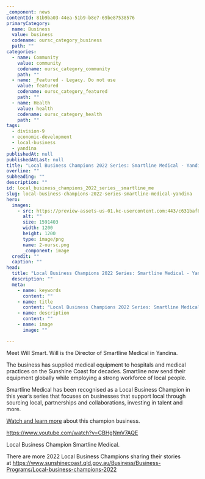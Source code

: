 ```yaml
---
_component: news
contentId: 81b9ba03-44ea-51b9-b8e7-69be87538576
primaryCategory:
  name: Business
  value: business
  codename: oursc_category_business
  path: ""
categories:
  - name: Community
    value: community
    codename: oursc_category_community
    path: ""
  - name: _Featured - Legacy. Do not use
    value: featured
    codename: oursc_category_featured
    path: ""
  - name: Health
    value: health
    codename: oursc_category_health
    path: ""
tags:
  - division-9
  - economic-development
  - local-business
  - yandina
publishedAt: null
publishedAtLast: null
title: "Local Business Champions 2022 Series: Smartline Medical - Yandina"
overline: ""
subheading: ""
description: ""
id: local_business_champions_2022_series__smartline_me
slug: local-business-champions-2022-series-smartline-medical-yandina
hero:
  images:
    - src: https://preview-assets-us-01.kc-usercontent.com:443/c631baf8-1b46-001f-580c-d0001b68b4a8/e7a0d98a-ca55-40fa-8272-65de648016a9/2-oursc.png
      alt: ""
      size: 1591403
      width: 1200
      height: 1200
      type: image/png
      name: 2-oursc.png
      _component: image
  credit: ""
  caption: ""
head:
  title: "Local Business Champions 2022 Series: Smartline Medical - Yandina"
  description: ""
  meta:
    - name: keywords
      content: ""
    - name: title
      content: "Local Business Champions 2022 Series: Smartline Medical - Yandina"
    - name: description
      content: ""
    - name: image
      image: ""

---
```

Meet Will Smart. Will is the Director of Smartline Medical in Yandina.   

The business has supplied medical equipment to hospitals and medical practices on the Sunshine Coast for decades. Smartline now send their equipment globally while employing a strong workforce of local people. 

Smartline Medical has been recognised as a Local Business Champion in this year’s series that focuses on businesses that support local through sourcing local, partnerships and collaborations, investing in talent and more. 

[Watch and learn more](https://www.youtube.com/watch?v=CBHgNmV7AQE)
&#x20;about this champion business.

<https://www.youtube.com/watch?v=CBHgNmV7AQE>


Local Business Champion Smartline Medical.

There are more 2022 Local Business Champions sharing their stories at <https://www.sunshinecoast.qld.gov.au/Business/Business-Programs/Local-business-champions-2022>
